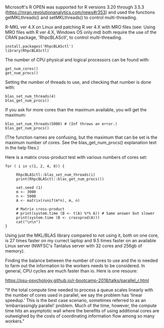 Microsoft's R OPEN was supported for R versions 3.20 through 3.5.3 (https://mran.revolutionanalytics.com/news#r353) and used the functions getMKLthreads() and setMKLthreads() to control multi-threading.

R-MKL ver 4.X on Linux and patching R ver 4.X with MRO files (see: Using MRO files with R ver 4.X, Windows OS only.md) both require the use of the CRAN package, 'RhpcBLASctl', to control multi-threading.

    install.packages('RhpcBLASctl')
    library(RhpcBLASctl)
    
The number of CPU physical and logical processors can be found with:
    
    get_num_cores()
    get_num_procs()

Setting the number of threads to use, and checking that number is done with:
     
    blas_set_num_threads(4)
    blas_get_num_procs()
    
If you ask for more cores than the maximum available, you will get the maximum:

    blas_set_num_threads(5000) # (Inf throws an error.)
    blas_get_num_procs()

(The function names are confusing, but the maximum that can be set is the maximum number of cores. See the blas_get_num_procs() explanation text in the help files.)


 Here is a matrix cross-product test with various numbers of cores set:
 
    for ( i in c(1, 2, 4, 8)) { 
    
         RhpcBLASctl::blas_set_num_threads(i)
         print(RhpcBLASctl::blas_get_num_procs())
        
         set.seed (1)
         m <- 3000
         n <- 5000
         A <- matrix(runif(m*n), m, n)
         
         # Matrix cross-product 
         # print(system.time (B <- t(A) %*% A)) # Same answer but slower
         print(system.time (B <- crossprod(A)))
         cat("\n\n")
    }


Using just the MKL/BLAS library compared to not using it, both on one core, is 27 times faster on my currect laptop and 9.5 times faster on an available Linux server (NWFSC's Tantalus server with 32 cores and 256gb of memory).

Finding the balance between the number of cores to use and the io needed to farm out the information to the workers needs to be considered.  In general, CPU cycles are much faster than io. Here is one resoure:

https://psu-psychology.github.io/r-bootcamp-2018/talks/parallel_r.html

"If the total compute time needed to process a queue scales linearly with the number of cores used in parallel, we say the problem has ‘linear speedup.’ This is the best case scenario, sometimes referred to as an ‘embarrassingly parallel’ problem. Much of the time, however, the compute time hits an asymptotic wall where the benefits of using additional cores are outweighed by the costs of coordinating information flow among so many workers."




